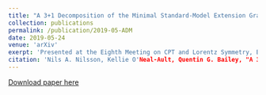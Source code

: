 ```yaml
---
title: "A 3+1 Decomposition of the Minimal Standard-Model Extension Gravitational Sector"
collection: publications
permalink: /publication/2019-05-ADM
date: 2019-05-24
venue: 'arXiv'
exerpt: 'Presented at the Eighth Meeting on CPT and Lorentz Symmetry, Bloomington, Indiana, May 12-16, 2019.'
citation: 'Nils A. Nilsson, Kellie O'Neal-Ault, Quentin G. Bailey, "A 3+1 Decomposition of the Minimal Standard-Model Extension Gravitational Sector" <i>arXiv</i>. 1905.10414'
---
```


[Download paper here](https://arxiv.org/pdf/1905.10414.pdf')

